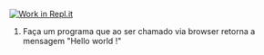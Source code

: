 [![Work in Repl.it](https://classroom.github.com/assets/work-in-replit-14baed9a392b3a25080506f3b7b6d57f295ec2978f6f33ec97e36a161684cbe9.svg)](https://classroom.github.com/online_ide?assignment_repo_id=4732943&assignment_repo_type=AssignmentRepo)
1) Faça um programa que ao ser chamado via browser retorna a mensagem "Hello world !"